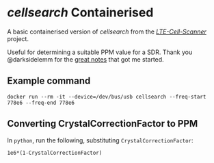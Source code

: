 # _cellsearch_ Containerised

A basic containerised version of _cellsearch_ from the [_LTE-Cell-Scanner_](https://github.com/Evrytania/LTE-Cell-Scanner) project.

Useful for determining a suitable PPM value for a SDR. Thank you @darksidelemm for the [great notes](https://gist.github.com/darksidelemm/b517e6a9b821c50c170f1b9b7d65b824) that got me started.

## Example command

```shell
docker run --rm -it --device=/dev/bus/usb cellsearch --freq-start 778e6 --freq-end 778e6
```

## Converting CrystalCorrectionFactor to PPM

In `python`, run the following, substituting `CrystalCorrectionFactor`:

```shell
1e6*(1-CrystalCorrectionFactor)
```
